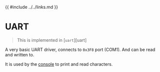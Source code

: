 {{ #include ../../links.md }}

# UART

> This is implemented in [`uart`][uart]

A very basic UART driver, connects to `0x3F8` port (COM1). And can be read and written to.

It is used by the [console](../virtual_devices/console.md) to print and read characters.